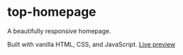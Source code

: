 # top-homepage
A beautifully responsive homepage.

Built with vanilla HTML, CSS, and JavaScript.
[Live preview](https://rhkim1292.github.io/top-homepage/)
